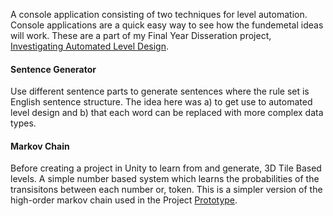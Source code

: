 A console application consisting of two techniques for level automation. Console applications are a quick easy way to see how the fundemetal ideas will work. These are a part of my Final Year Disseration project, [Investigating Automated Level Design](https://github.com/DudleyHK/Investigating-Automated-Level-Design).

#### Sentence Generator
Use different sentence parts to generate sentences where the rule set is English sentence structure. The idea here was a) to get use to automated level design and b) that each word can be replaced with more complex data types. 


#### Markov Chain 
Before creating a project in Unity to learn from and generate, 3D Tile Based levels. A simple number based system which learns the probabilities of the transisitons between each number or, token. This is a simpler version of the high-order markov chain used in the Project [Prototype](https://www.youtube.com/watch?v=76XambrRW_M). 
